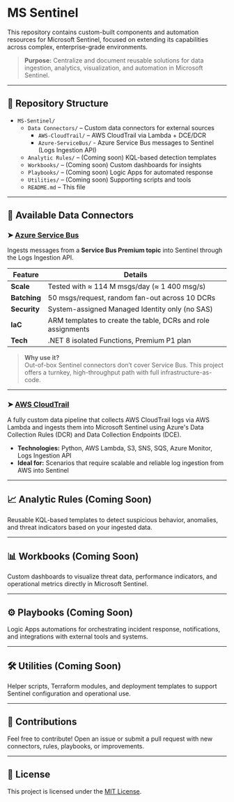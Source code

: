 # MS Sentinel

This repository contains custom-built components and automation resources for Microsoft Sentinel, focused on extending its capabilities across complex, enterprise-grade environments.

> **Purpose:** Centralize and document reusable solutions for data ingestion, analytics, visualization, and automation in Microsoft Sentinel.

---

## 📁 Repository Structure

- `MS-Sentinel/`
  - `Data Connectors/` – Custom data connectors for external sources
    - `AWS-CloudTrail/` – AWS CloudTrail via Lambda + DCE/DCR
    - `Azure-ServiceBus/` - Azure Service Bus messages to Sentinel (Logs Ingestion API)
  - `Analytic Rules/` – (Coming soon) KQL-based detection templates
  - `Workbooks/` – (Coming soon) Custom dashboards for insights
  - `Playbooks/` – (Coming soon) Logic Apps for automated response
  - `Utilities/` – (Coming soon) Supporting scripts and tools
  - `README.md` – This file

---

## 🔌 Available Data Connectors

### ➤ [Azure Service Bus](./Data%20Connectors/Azure-ServiceBus/)

Ingests messages from a **Service Bus Premium topic** into Sentinel through the Logs Ingestion API.

| Feature | Details |
|---------|---------|
| **Scale** | Tested with ≈ 114 M msgs/day (≈ 1 400 msg/s) |
| **Batching** | 50 msgs/request, random fan-out across 10 DCRs |
| **Security** | System-assigned Managed Identity only (no SAS) |
| **IaC** | ARM templates to create the table, DCRs and role assignments |
| **Tech** | .NET 8 isolated Functions, Premium P1 plan |

> **Why use it?**  
> Out-of-box Sentinel connectors don’t cover Service Bus. This project offers a turnkey, high-throughput path with full infrastructure-as-code.

---

### ➤ [AWS CloudTrail](./Data%20Connectors/AWS-CloudTrail/)
A fully custom data pipeline that collects AWS CloudTrail logs via AWS Lambda and ingests them into Microsoft Sentinel using Azure's Data Collection Rules (DCR) and Data Collection Endpoints (DCE).

- **Technologies:** Python, AWS Lambda, S3, SNS, SQS, Azure Monitor, Logs Ingestion API
- **Ideal for:** Scenarios that require scalable and reliable log ingestion from AWS into Sentinel

---

## 📈 Analytic Rules (Coming Soon)

Reusable KQL-based templates to detect suspicious behavior, anomalies, and threat indicators based on your ingested data.

---

## 📊 Workbooks (Coming Soon)

Custom dashboards to visualize threat data, performance indicators, and operational metrics directly in Microsoft Sentinel.

---

## ⚙️ Playbooks (Coming Soon)

Logic Apps automations for orchestrating incident response, notifications, and integrations with external tools and systems.

---

## 🛠️ Utilities (Coming Soon)

Helper scripts, Terraform modules, and deployment templates to support Sentinel configuration and operational use.

---

## 🤝 Contributions

Feel free to contribute! Open an issue or submit a pull request with new connectors, rules, playbooks, or improvements.

---

## 📜 License

This project is licensed under the [MIT License](./LICENSE).
